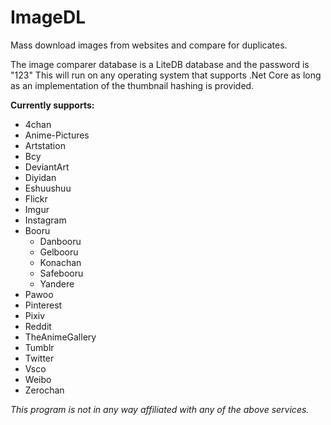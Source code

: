 # ImageDL
Mass download images from websites and compare for duplicates.

The image comparer database is a LiteDB database and the password is "123"
This will run on any operating system that supports .Net Core as long as an implementation of the thumbnail hashing is provided.

**Currently supports:**
* 4chan
* Anime-Pictures
* Artstation
* Bcy
* DeviantArt
* Diyidan
* Eshuushuu
* Flickr
* Imgur
* Instagram
* Booru
  * Danbooru
  * Gelbooru
  * Konachan
  * Safebooru
  * Yandere
* Pawoo
* Pinterest
* Pixiv
* Reddit
* TheAnimeGallery
* Tumblr
* Twitter
* Vsco
* Weibo
* Zerochan

*This program is not in any way affiliated with any of the above services.*
